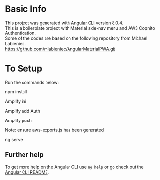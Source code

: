 # Basic Info

This project was generated with [Angular CLI](https://github.com/angular/angular-cli) version 8.0.4.<br/>
This is a boilerplate project with Material side-nav menu and AWS Cognito Authentication. <br />
Some of the codes are based on the following repository from Michael Labieniec.<br />
https://github.com/mlabieniec/AngularMaterialPWA.git


# To Setup 
Run the commands below: <br/>

npm install <br/>

Amplify ini<br/>

Amplify add Auth<br/>

Amplify push<br/>

Note: ensure aws-exports.js has been generated<br/>

ng serve<br/>

## Further help

To get more help on the Angular CLI use `ng help` or go check out the [Angular CLI README](https://github.com/angular/angular-cli/blob/master/README.md).
